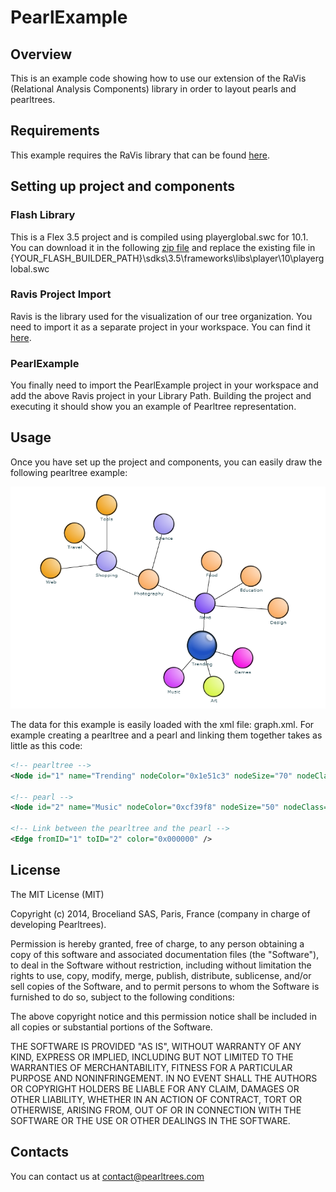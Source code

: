# PearlExample

## Overview
This is an example code showing how to use our extension of the RaVis (Relational 
Analysis Components) library in order to layout pearls and pearltrees.

## Requirements
This example requires the RaVis library that can be found [here](https://github.com/pearltrees/ravis).

## Setting up project and components

### Flash Library
This is a Flex 3.5 project and is compiled using playerglobal.swc for 10.1. You can
download it in the following [zip file](https://github.com/matganine/testPT4/Playerglobal.10.1.zip) and replace the existing
file in {YOUR_FLASH_BUILDER_PATH}\sdks\3.5\frameworks\libs\player\10\playerglobal.swc

### Ravis Project Import
Ravis is the library used for the visualization of our tree organization. You need to
import it as a separate project in your workspace. You can find it [here](https://github.com/pearltrees/ravis).

### PearlExample
You finally need to import the PearlExample project in your workspace and add the above
Ravis project in your Library Path. Building the project and executing it should show you
an example of Pearltree representation.

## Usage

Once you have set up the project and components, you can easily draw the following
pearltree example:

![Alt text](/pearlExample.png?raw=true "Example Pearltree Representation")

The data for this example is easily loaded with the xml file: graph.xml.
For example creating a pearltree and a pearl and linking them together takes as little as
this code:

``` xml
<!-- pearltree -->
<Node id="1" name="Trending" nodeColor="0x1e51c3" nodeSize="70" nodeClass="earth" />

<!-- pearl -->
<Node id="2" name="Music" nodeColor="0xcf39f8" nodeSize="50" nodeClass="leaf"/>

<!-- Link between the pearltree and the pearl -->
<Edge fromID="1" toID="2" color="0x000000" />
```

## License

The MIT License (MIT)

Copyright (c) 2014, Broceliand SAS, Paris, France (company in charge of developing Pearltrees).

Permission is hereby granted, free of charge, to any person obtaining a copy
of this software and associated documentation files (the "Software"), to deal
in the Software without restriction, including without limitation the rights
to use, copy, modify, merge, publish, distribute, sublicense, and/or sell
copies of the Software, and to permit persons to whom the Software is
furnished to do so, subject to the following conditions:

The above copyright notice and this permission notice shall be included in all
copies or substantial portions of the Software.

THE SOFTWARE IS PROVIDED "AS IS", WITHOUT WARRANTY OF ANY KIND, EXPRESS OR
IMPLIED, INCLUDING BUT NOT LIMITED TO THE WARRANTIES OF MERCHANTABILITY,
FITNESS FOR A PARTICULAR PURPOSE AND NONINFRINGEMENT. IN NO EVENT SHALL THE
AUTHORS OR COPYRIGHT HOLDERS BE LIABLE FOR ANY CLAIM, DAMAGES OR OTHER
LIABILITY, WHETHER IN AN ACTION OF CONTRACT, TORT OR OTHERWISE, ARISING FROM,
OUT OF OR IN CONNECTION WITH THE SOFTWARE OR THE USE OR OTHER DEALINGS IN THE
SOFTWARE.

## Contacts

You can contact us at contact@pearltrees.com
